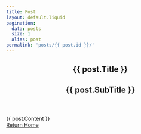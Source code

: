 ```yaml
---
title: Post
layout: default.liquid
pagination:
  data: posts
  size: 1
  alias: post
permalink: 'posts/{{ post.id }}/'
---
```


<article class="lg:px-8 max-w-7xl mx-auto px-2 sm:px-6 py-4">
    <header class="lg:text-center">
        <h1 class="mt-2 text-3xl leading-8 font-extrabold tracking-tight text-gray-900 sm:text-4xl">{{ post.Title }}</h1>
        <h2 class="mt-4 max-w-2xl text-xl text-gray-500 lg:mx-auto">{{ post.SubTitle }}</h2>
    </header>
    
<div class="mt-2 text-base text-gray-500">{{ post.Content }}</div>
<a href="/" class="mt-8 flex text-blue-500 underline">Return Home</a>
</article>
